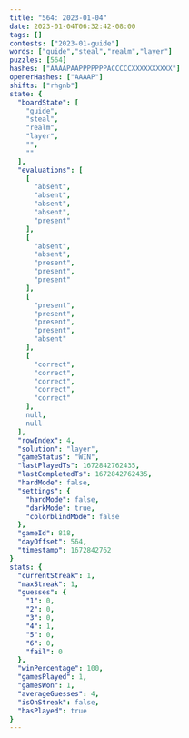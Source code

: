```yaml
---
title: "564: 2023-01-04"
date: 2023-01-04T06:32:42-08:00
tags: []
contests: ["2023-01-guide"]
words: ["guide","steal","realm","layer"]
puzzles: [564]
hashes: ["AAAAPAAPPPPPPPACCCCCXXXXXXXXXX"]
openerHashes: ["AAAAP"]
shifts: ["rhgnb"]
state: {
  "boardState": [
    "guide",
    "steal",
    "realm",
    "layer",
    "",
    ""
  ],
  "evaluations": [
    [
      "absent",
      "absent",
      "absent",
      "absent",
      "present"
    ],
    [
      "absent",
      "absent",
      "present",
      "present",
      "present"
    ],
    [
      "present",
      "present",
      "present",
      "present",
      "absent"
    ],
    [
      "correct",
      "correct",
      "correct",
      "correct",
      "correct"
    ],
    null,
    null
  ],
  "rowIndex": 4,
  "solution": "layer",
  "gameStatus": "WIN",
  "lastPlayedTs": 1672842762435,
  "lastCompletedTs": 1672842762435,
  "hardMode": false,
  "settings": {
    "hardMode": false,
    "darkMode": true,
    "colorblindMode": false
  },
  "gameId": 818,
  "dayOffset": 564,
  "timestamp": 1672842762
}
stats: {
  "currentStreak": 1,
  "maxStreak": 1,
  "guesses": {
    "1": 0,
    "2": 0,
    "3": 0,
    "4": 1,
    "5": 0,
    "6": 0,
    "fail": 0
  },
  "winPercentage": 100,
  "gamesPlayed": 1,
  "gamesWon": 1,
  "averageGuesses": 4,
  "isOnStreak": false,
  "hasPlayed": true
}
---
```

<!-- more -->
